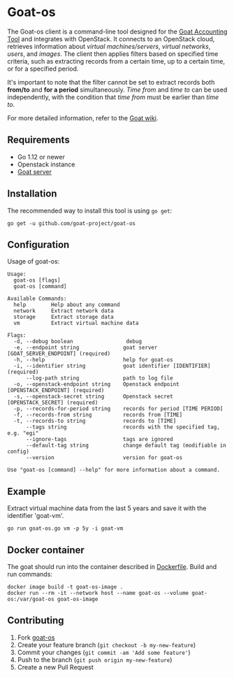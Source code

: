 # Goat-os

The Goat-os client is a command-line tool designed for the [Goat Accounting Tool](https://github.com/goat-project/goat) and integrates with OpenStack. It connects to an OpenStack cloud, retrieves information about *virtual machines/servers*, *virtual networks*, *users*, and *images*. The client then applies filters based on specified time criteria, such as extracting records from a certain time, up to a certain time, or for a specified period.

It's important to note that the filter cannot be set to extract records both **from/to** and **for a period** simultaneously. *Time from* and *time to* can be used independently, with the condition that *time from* must be earlier than *time to*.

For more detailed information, refer to the [Goat wiki](https://github.com/goat-project/goat/wiki).

## Requirements
* Go 1.12 or newer
* Openstack instance
* [Goat server](https://github.com/goat-project/goat)

## Installation
The recommended way to install this tool is using `go get`:
```
go get -u github.com/goat-project/goat-os
```

## Configuration
Usage of goat-os:
```
Usage:
  goat-os [flags]
  goat-os [command]

Available Commands:
  help        Help about any command
  network     Extract network data
  storage     Extract storage data
  vm          Extract virtual machine data

Flags:
  -d, --debug boolean                 debug
  -e, --endpoint string              goat server [GOAT_SERVER_ENDPOINT] (required)
  -h, --help                         help for goat-os
  -i, --identifier string            goat identifier [IDENTIFIER] (required)
      --log-path string              path to log file
  -o, --openstack-endpoint string    Openstack endpoint [OPENSTACK_ENDPOINT] (required)
  -s, --openstack-secret string      Openstack secret [OPENSTACK_SECRET] (required)
  -p, --records-for-period string    records for period [TIME PERIOD]
  -f, --records-from string          records from [TIME]
  -t, --records-to string            records to [TIME]
      --tags string                  records with the specified tag, e.g. "egi"
      --ignore-tags                  tags are ignored
      --default-tag string           change default tag (modifiable in config)
      --version                      version for goat-os

Use "goat-os [command] --help" for more information about a command.
```

## Example
Extract virtual machine data from the last 5 years and save it with the identifier 'goat-vm'.
```
go run goat-os.go vm -p 5y -i goat-vm
```

## Docker container
The goat should run into the container described in [Dockerfile](https://github.com/goat-project/goat-os/blob/master/Dockerfile). 
Build and run commands:
```
docker image build -t goat-os-image .
docker run --rm -it --network host --name goat-os --volume goat-os:/var/goat-os goat-os-image
```

## Contributing
1. Fork [goat-os](https://github.com/goat-project/goat-os/fork)
2. Create your feature branch (`git checkout -b my-new-feature`)
3. Commit your changes (`git commit -am 'Add some feature'`)
4. Push to the branch (`git push origin my-new-feature`)
5. Create a new Pull Request
